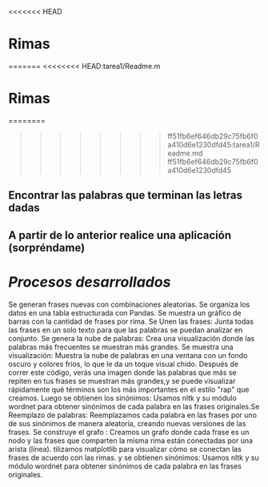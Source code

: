 
<<<<<<< HEAD
# Rimas 
=======
<<<<<<<< HEAD:tarea1/Readme.m
# Rimas 
========

>>>>>>>> ff51fb6ef646db29c75fb6f0a410d6e1230dfd45:tarea1/Readme.md
>>>>>>> ff51fb6ef646db29c75fb6f0a410d6e1230dfd45

  ## Encontrar las palabras que terminan las letras dadas

  ## A partir de lo anterior realice una aplicación (sorpréndame)

# _Procesos desarrollados_ 

Se generan  frases nuevas con combinaciones aleatorias. Se organiza los datos en una tabla estructurada con Pandas. Se muestra un gráfico de barras con la cantidad de frases por rima. Se Unen las frases: Junta todas las frases en un solo texto para que las palabras se puedan analizar en conjunto. Se genera la nube de palabras: Crea una visualización donde las palabras más frecuentes se muestran más grandes. Se muestra una visualización: Muestra la nube de palabras en una ventana con un fondo oscuro y colores fríos, lo que le da un toque visual chido. Después de correr este código, verás una imagen donde las palabras que más se repiten en tus frases se muestran más grandes,y se puede visualizar rápidamente qué términos son los más importantes en el estilo "rap" que creamos. Luego se obtienen los sinónimos: Usamos nltk y su módulo wordnet para obtener sinónimos de cada palabra en las frases originales.Se Reemplazo de palabras: Reemplazamos cada palabra en las frases por uno de sus sinónimos de manera aleatoria, creando nuevas versiones de las frases. Se construye el grafo : Creamos un grafo donde cada frase es un nodo y las frases que comparten la misma rima están
 conectadas por una arista (línea). tilizamos matplotlib para visualizar cómo se conectan las frases de acuerdo con las rimas. y se obtienen sinónimos: Usamos nltk y su módulo wordnet para obtener sinónimos de cada palabra en las frases originales.


